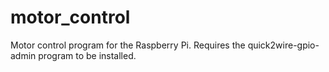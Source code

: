 motor_control
=============

Motor control program for the Raspberry Pi. Requires the quick2wire-gpio-admin program to be installed.